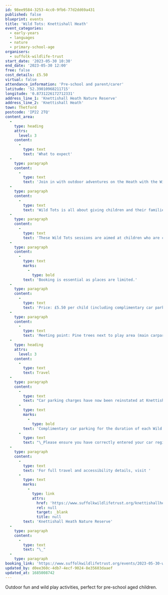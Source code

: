 ```yaml
---
id: 98ee9584-3253-4cc0-9fb6-77d2dd69a431
published: false
blueprint: events
title: 'Wild Tots: Knettishall Heath'
event_categories:
  - early-years
  - languages
  - nature
  - primary-school-age
organisers:
  - suffolk-wildlife-trust
start_date: '2023-05-30 10:30'
end_date: '2023-05-30 12:00'
free: false
cost_details: £5.50
virtual: false
attendance_information: 'Pre-school and parent/carer'
latitude: '52.39010968211715'
longitude: '0.8731226172712331'
address_line_1: 'Knettishall Heath Nature Reserve'
address_line_2: 'Knettishall Heath'
town: Thetford
postcode: 'IP22 2TQ'
content_area:
  -
    type: heading
    attrs:
      level: 3
    content:
      -
        type: text
        text: 'What to expect'
  -
    type: paragraph
    content:
      -
        type: text
        text: 'Join in with outdoor adventures on the Heath with the Wild Learning Officer. Have fun exploring the Nature Reserve through wild play, woodland crafts and learning activities.'
  -
    type: paragraph
    content:
      -
        type: text
        text: 'Wild Tots is all about giving children and their families the opportunity to have fun outdoors together, with the freedom to explore and take part in a mixture of guided and child-led activities.'
  -
    type: paragraph
    content:
      -
        type: text
        text: 'These Wild Tots sessions are aimed at children who are confidently walking. Babies in arms/baby-carrier/pushchair are welcome to accompany an older sibling to the session.'
  -
    type: paragraph
    content:
      -
        type: text
        marks:
          -
            type: bold
        text: 'Booking is essential as places are limited.'
  -
    type: paragraph
    content:
      -
        type: text
        text: 'Price: £5.50 per child (including complimentary car parking)'
  -
    type: paragraph
    content:
      -
        type: text
        text: 'Meeting point: Pine trees next to play area (main carpark)'
  -
    type: heading
    attrs:
      level: 3
    content:
      -
        type: text
        text: Travel
  -
    type: paragraph
    content:
      -
        type: text
        text: "Car parking charges have now been reinstated at Knettishall Heath.\_"
      -
        type: text
        marks:
          -
            type: bold
        text: 'Complimentary car parking for the duration of each Wild Tots session is included in the ticket price.'
      -
        type: text
        text: "\_Please ensure you have correctly entered your car registration\_"
  -
    type: paragraph
    content:
      -
        type: text
        text: 'For full travel and accessibility details, visit '
      -
        type: text
        marks:
          -
            type: link
            attrs:
              href: 'https://www.suffolkwildlifetrust.org/knettishallheath'
              rel: null
              target: _blank
              title: null
        text: 'Knettishall Heath Nature Reserve'
  -
    type: paragraph
    content:
      -
        type: text
        text: "\_"
  -
    type: paragraph
booking_link: 'https://www.suffolkwildlifetrust.org/events/2023-05-30-wild-tots-0'
updated_by: d0ee360c-4db7-4ecf-9024-8e35603daaef
updated_at: 1685008742
---
```

Outdoor fun and wild play activities, perfect for pre-school aged children.